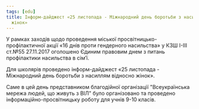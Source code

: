 ```yaml
---
tags: [edu]
title: Інформ-дайджест «25 листопада - Міжнародний день боротьби з насиллям відносно
  жінок»
---
```


У рамках заходів щодо проведення міської просвітницько-профілактичної акції «16 днів проти гендерного насильства» у КЗШ І-ІІІ ст.№55 27.11.2017 оголошено Єдиним правовим днем з питань профілактики насильства в сім’ї.

Для школярів проведено інформ-дайджест «25 листопада - Міжнародний день боротьби з насиллям відносно жінок».

Саме в цей день представником благодійної організації "Всеукраїнська мережа людей, що живуть з ВІЛ" було організовано та проведено інформаційно-просвітницьку роботу для учнів 9-10 класів.
